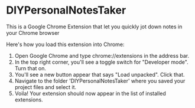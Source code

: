 # DIYPersonalNotesTaker
This is a Google Chrome Extension that let you quickly jot down notes in your Chrome browser

Here's how you load this extension into Chrome:
1. Open Google Chrome and type chrome://extensions in the address bar.
2. In the top right corner, you'll see a toggle switch for "Developer mode". Turn that on.
3. You'll see a new button appear that says "Load unpacked". Click that.
4. Navigate to the folder 'DIYPersonalNotesTaker' where you saved your project files and select it.
5. Voila! Your extension should now appear in the list of installed extensions.
